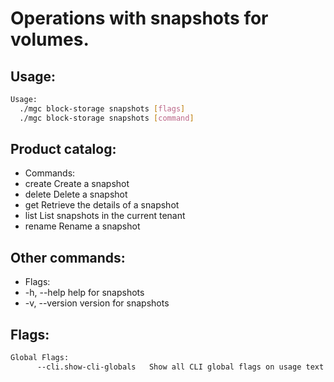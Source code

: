 # Operations with snapshots for volumes.

## Usage:
```bash
Usage:
  ./mgc block-storage snapshots [flags]
  ./mgc block-storage snapshots [command]
```

## Product catalog:
- Commands:
- create      Create a snapshot
- delete      Delete a snapshot
- get         Retrieve the details of a snapshot
- list        List snapshots in the current tenant
- rename      Rename a snapshot

## Other commands:
- Flags:
- -h, --help      help for snapshots
- -v, --version   version for snapshots

## Flags:
```bash
Global Flags:
      --cli.show-cli-globals   Show all CLI global flags on usage text
```

